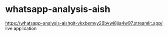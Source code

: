 # whatsapp-analysis-aish
https://whatsapp-analysis-aishgit-vkxbemyy26bvwi8jja4w97.streamlit.app/ 
live application
